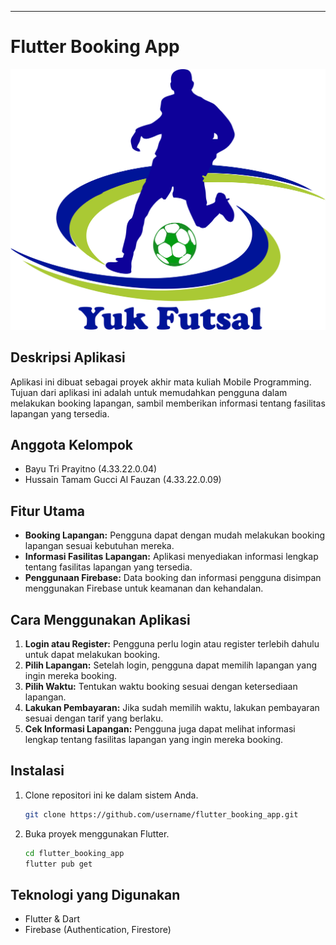 
---

# Flutter Booking App

![App Logo](/images/logo.png)

## Deskripsi Aplikasi

Aplikasi ini dibuat sebagai proyek akhir mata kuliah Mobile Programming. Tujuan dari aplikasi ini adalah untuk memudahkan pengguna dalam melakukan booking lapangan, sambil memberikan informasi tentang fasilitas lapangan yang tersedia.

## Anggota Kelompok

- Bayu Tri Prayitno (4.33.22.0.04)
- Hussain Tamam Gucci Al Fauzan (4.33.22.0.09)

## Fitur Utama

- **Booking Lapangan:** Pengguna dapat dengan mudah melakukan booking lapangan sesuai kebutuhan mereka.
- **Informasi Fasilitas Lapangan:** Aplikasi menyediakan informasi lengkap tentang fasilitas lapangan yang tersedia.
- **Penggunaan Firebase:** Data booking dan informasi pengguna disimpan menggunakan Firebase untuk keamanan dan kehandalan.

## Cara Menggunakan Aplikasi

1. **Login atau Register:** Pengguna perlu login atau register terlebih dahulu untuk dapat melakukan booking.
2. **Pilih Lapangan:** Setelah login, pengguna dapat memilih lapangan yang ingin mereka booking.
3. **Pilih Waktu:** Tentukan waktu booking sesuai dengan ketersediaan lapangan.
4. **Lakukan Pembayaran:** Jika sudah memilih waktu, lakukan pembayaran sesuai dengan tarif yang berlaku.
5. **Cek Informasi Lapangan:** Pengguna juga dapat melihat informasi lengkap tentang fasilitas lapangan yang ingin mereka booking.

## Instalasi

1. Clone repositori ini ke dalam sistem Anda.
   ```bash
   git clone https://github.com/username/flutter_booking_app.git
   ```
2. Buka proyek menggunakan Flutter.
   ```bash
   cd flutter_booking_app
   flutter pub get
   ```

## Teknologi yang Digunakan

- Flutter & Dart
- Firebase (Authentication, Firestore)

